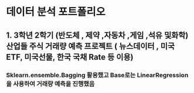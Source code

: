 # 데이터 분석 포트폴리오
## 1. 3학년 2학기 (반도체 , 제약 ,자동차 ,게임 ,석유 및화학) 산업들 주식 거래량 예측 프로젝트 ( 뉴스데이터 , 미국 ETF, 미국선물, 한국 국채 Rate 등 이용)
### Sklearn.ensemble.Bagging 활용했고 Base로는 LinearRegression을 사용하여 거래량 예측을 진행했음
